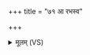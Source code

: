 +++
title = "७१ आ रभस्व"

+++
<details><summary>मूलम् (VS)</summary>

आ र॑भस्वजातवेद॒स्तेज॑स्व॒द्धरो॑ अस्तु ते। शरी॑रमस्य॒ सं द॒हाथै॑नं धेहि सु॒कृता॑मुलो॒के ॥
</details>
